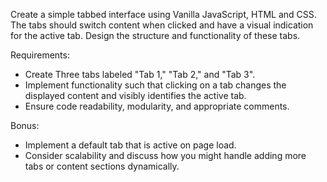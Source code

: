 Create a simple tabbed interface using Vanilla JavaScript, HTML and CSS. 
The tabs should switch content when clicked and have a visual indication for the active tab. 
Design the structure and functionality of these tabs.

Requirements:
- Create Three tabs labeled "Tab 1," "Tab 2," and "Tab 3".
- Implement functionality such that clicking on a tab changes the displayed content and visibly identifies the active tab.
- Ensure code readability, modularity, and appropriate comments.

Bonus:
- Implement a default tab that is active on page load.
- Consider scalability and discuss how you might handle adding more tabs or content sections dynamically.